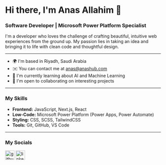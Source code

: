 # Hi there, I'm Anas Allahim 👋

### Software Developer | Microsoft Power Platform Specialist

I'm a developer who loves the challenge of crafting beautiful, intuitive web experiences from the ground up. My passion lies in taking an idea and bringing it to life with clean code and thoughtful design.

---

* 🌍 I'm based in Riyadh, Saudi Arabia
* ✉️ You can contact me at [anas@anashub.com](mailto:anas@anashub.com)
* 🧠 I'm currently learning about AI and Machine Learning
* 🤝 I'm open to collaborating on interesting projects

---

### My Skills

* **Frontend:** JavaScript, Next.js, React
* **Low-Code:** Microsoft Power Platform (Power Apps, Power Automate)
* **Styling:** CSS, SCSS, TailwindCSS
* **Tools:** Git, GitHub, VS Code

---

### My Socials

[<img src='https://cdn.jsdelivr.net/npm/simple-icons@3.0.1/icons/github.svg' alt='github' height='30'>](https://github.com/Anas966)
[<img src='https://cdn.jsdelivr.net/npm/simple-icons@3.0.1/icons/linkedin.svg' alt='linkedin' height='30'>](https://linkedin.com/in/anas-allahim)
